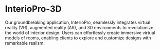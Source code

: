 # InterioPro-3D
Our groundbreaking application, InterioPro, seamlessly integrates virtual reality (VR), augmented reality (AR), and 3D environments to revolutionize the world of interior design. Users can effortlessly create immersive virtual models of rooms, enabling clients to explore and customize designs with remarkable realism.
